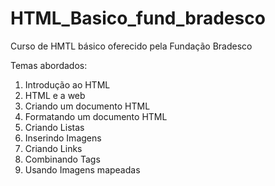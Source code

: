 # HTML_Basico_fund_bradesco<br>
<p>Curso de HMTL básico oferecido pela Fundação Bradesco<br></P>
<p>Temas abordados:<br></p>
<ol>
  <li>Introdução ao HTML<br></li>
  <li>HTML e a web<br></li>
  <li>Criando um documento HTML<br></li>
  <li>Formatando um documento HTML<br></li>
  <li>Criando Listas<br></li>
  <li>Inserindo Imagens<br></li>
  <li>Criando Links<br></li>
  <li>Combinando Tags<br></li>
  <li>Usando Imagens mapeadas<br></li>
